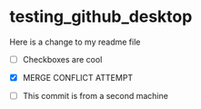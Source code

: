 # testing_github_desktop

Here is a change to my readme file

- [ ] Checkboxes are cool

- [X] MERGE CONFLICT ATTEMPT

- [ ] This commit is from a second machine